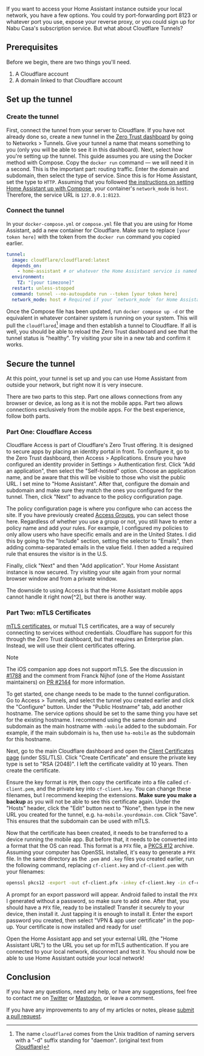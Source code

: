If you want to access your Home Assistant instance outside your local network, you
have a few options. You could try port-forwarding port 8123 or whatever port you
use, expose your reverse proxy, or you could sign up for Nabu Casa's subscription
service. But what about Cloudflare Tunnels?

## Prerequisites

Before we begin, there are two things you'll need.

1. A Cloudflare account
2. A domain linked to that Cloudflare account

## Set up the tunnel

### Create the tunnel

First, connect the tunnel from your server to Cloudflare. If you have not already
done so, create a new tunnel in the [Zero Trust dashboard](https://one.dash.cloudflare.com)
by going to Networks > Tunnels. Give your tunnel a name that means something to you
(only you will be able to see it in this dashboard). Next, select how you're setting
up the tunnel. This guide assumes you are using the Docker method with Compose.
Copy the `docker run` command — we will need it in a second. This is the important
part: routing traffic. Enter the domain and subdomain, then select the type of service.
Since this is for Home Assistant, set the type to `HTTP`. Assuming that you followed
[the instructions on setting Home Assistant up with Compose](https://www.home-assistant.io/installation/alternative/#docker-compose),
your container's `network_mode` is `host`. Therefore, the service URL is `127.0.0.1:8123`.

### Connect the tunnel

In your `docker-compose.yml` or `compose.yml` file that you are using for Home Assistant,
add a new container for Cloudflare. Make sure to replace `[your token here]` with
the token from the `docker run` command you copied earlier.

```yaml
tunnel:
  image: cloudflare/cloudflared:latest
  depends_on:
    - home-assistant # or whatever the Home Assistant service is named in the Compose file
  environment:
    TZ: "[your timezone]"
  restart: unless-stopped
  command: tunnel --no-autoupdate run --token [your token here]
  network_mode: host # Required if your `network_mode` for Home Assistant is `host`
```

Once the Compose file has been updated, run `docker compose up -d` or the equivalent
in whatever container system is running on your system. This will pull the `cloudflared`[^1]
image and then establish a tunnel to Cloudflare. If all is well, you should be able
to reload the Zero Trust dashboard and see that the tunnel status is "healthy". Try
visiting your site in a new tab and confirm it works.

## Secure the tunnel

At this point, your tunnel is set up and you can use Home Assistant from outside
your network, but right now it is very insecure.

There are two parts to this step. Part one allows connections from any browser or
device, as long as it is not the mobile apps. Part two allows connections exclusively
from the mobile apps. For the best experience, follow both parts.

### Part One: Cloudflare Access

Cloudflare Access is part of Cloudflare's Zero Trust offering. It is designed to
secure apps by placing an identity portal in front. To configure it, go to the Zero
Trust dashboard, then Access > Applications. Ensure you have configured an identity
provider in Settings > Authentication first. Click "Add an application", then select
the "Self-hosted" option. Choose an application name, and be aware that this will
be visible to those who visit the public URL. I set mine to "Home Assistant". After
that, configure the domain and subdomain and make sure they match the ones you configured
for the tunnel. Then, click "Next" to advance to the policy configuration page.

The policy configuration page is where you configure who can access the site. If
you have previously created [Access Groups](https://developers.cloudflare.com/cloudflare-one/identity/users/groups/),
you can select those here. Regardless of whether you use a group or not, you still
have to enter a policy name and add your rules. For example, I configured my policies
to only allow users who have specific emails and are in the United States. I did
this by going to the "Include" section, setting the selector to "Emails", then adding
comma-separated emails in the value field. I then added a required rule that ensures
the visitor is in the U.S.

Finally, click "Next" and then "Add application". Your Home Assistant instance is
now secured. Try visiting your site again from your normal browser window and from
a private window.

The downside to using Access is that the Home Assistant mobile apps cannot handle
it right now[^2], but there is another way.

### Part Two: mTLS Certificates

[mTLS certificates](https://www.cloudflare.com/learning/access-management/what-is-mutual-tls/),
or mutual TLS certificates, are a way of securely connecting to services without
credentials. Cloudflare has support for this through the Zero Trust dashboard, but
that requires an Enterprise plan. Instead, we will use their client certificates
offering.

> [!NOTE]  
> The iOS companion app does not support mTLS. See the discussion in [#1788](https://github.com/home-assistant/iOS/discussions/1788)
> and the comment from Franck Nijhof (one of the Home Assistant maintainers) on
> [PR #2144](https://github.com/home-assistant/iOS/pull/2144#issuecomment-1992395096)
> for more information.

To get started, one change needs to be made to the tunnel configuration. Go to Access
\> Tunnels, and select the tunnel you created earlier and click the "Configure" button.
Under the "Public Hostname" tab, add another hostname. The service options should
be set to the same thing you have set for the existing hostname. I recommend using
the same domain and subdomain as the main hostname with `-mobile` added to the subdomain.
For example, if the main subdomain is `ha`, then use `ha-mobile` as the subdomain
for this hostname.

Next, go to the main Cloudflare dashboard and open the [Client Certificates page](https://dash.cloudflare.com/?to=/:account/:zone/ssl-tls/client-certificates)
(under SSL/TLS). Click "Create Certificate" and ensure the private key type is set
to "RSA (2048)". I left the certificate validity at 10 years. Then create the certificate.

Ensure the key format is `PEM`, then copy the certificate into a file called `cf-client.pem`,
and the private key into `cf-client.key`. You can change these filenames, but I recommend
keeping the extensions. **Make sure you make a backup** as you will not be
able to see this certificate again. Under the "Hosts" header, click the "Edit" button
next to "None", then type in the new URL you created for the tunnel, e.g.
`ha-mobile.yourdomain.com`. Click "Save". This ensures that the subdomain can be
used with mTLS.

Now that the certificate has been created, it needs to be transferred to a device
running the mobile app. But before that, it needs to be converted into a format that
the OS can read. This format is a `PFX` file, a [PKCS #12](https://en.wikipedia.org/wiki/PKCS_12)
archive. Assuming your computer has OpenSSL installed, it's easy to generate a
`PFX` file. In the same directory as the `.pem` and `.key` files you created earlier,
run the following command, replacing `cf-client.key` and `cf-client.pem` with your
filenames:

```bash
openssl pkcs12 -export -out cf-client.pfx -inkey cf-client.key -in cf-client.pem
```

A prompt for an export password will appear. Android failed to install the `PFX`
I generated without a password, so make sure to add one. After that, you should have
a `PFX` file, ready to be installed! Transfer it securely to your device, then install
it. Just tapping it is enough to install it. Enter the export password you created,
then select "VPN & app user certificate" in the pop-up. Your certificate is now installed
and ready for use!

Open the Home Assistant app and set your external URL (the "Home Assistant URL")
to the URL you set up for mTLS authentication. If you are connected to your local
network, disconnect and test it. You should now be able to use Home Assistant outside
your local network!

## Conclusion

If you have any questions, need any help, or have any suggestions, feel free to contact
me on [Twitter](https://twitter.com/hkamran80) or [Mastodon](https://vmst.io/@hkamran),
or leave a comment.

If you have any improvements to any of my articles or notes, please
[submit a pull request](https://github.com/hkamran80/articles#contributions).

[^1]: The name `cloudflared` comes from the Unix tradition of naming servers with a "-d" suffix standing for "daemon". (original text from [Cloudflare](https://blog.cloudflare.com/workerd-open-source-workers-runtime))

[^3]: The Home Assistant maintainers have rejected all attempts to add additional authentication methods to the companion app, as evidenced by [PR #3510](https://github.com/home-assistant/android/pull/3510#issuecomment-1927928037), [PR #4160](https://github.com/home-assistant/android/pull/4160#issuecomment-1927929682), [PR #2144](https://github.com/home-assistant/iOS/pull/2144#issuecomment-1992395096) and [issue #167](https://github.com/home-assistant/android/issues/167#issuecomment-566918860). The official guidance from them is to use a browser instead.
